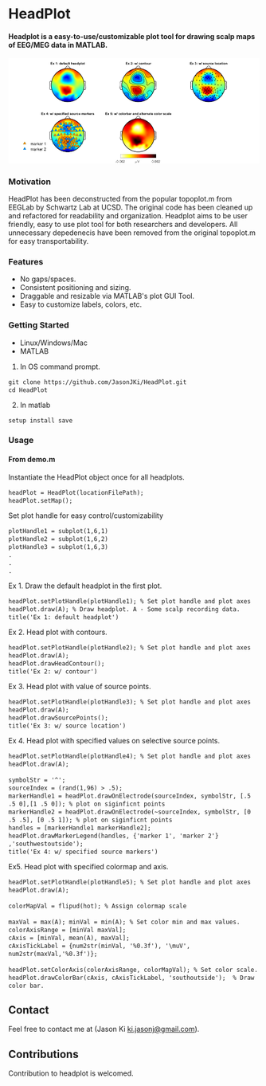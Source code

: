 # HeadPlot

#### Headplot is a easy-to-use/customizable plot tool for drawing scalp maps of EEG/MEG data in MATLAB. 

<p>
    <img src='output/demo.png' width=800 />
</p>

### Motivation
HeadPlot has been deconstructed from the popular topoplot.m from EEGLab by Schwartz Lab at UCSD. 
The original code has been cleaned up and refactored for readability and organization. Headplot aims to be user friendly, easy to use
plot tool for both researchers and developers. All unnecessary depedenecis have been removed from the original topoplot.m for easy transportability.

### Features
- No gaps/spaces.
- Consistent positioning and sizing.
- Draggable and resizable via MATLAB's plot GUI Tool.
- Easy to customize labels, colors, etc.

### Getting Started
- Linux/Windows/Mac
- MATLAB

1) In OS command prompt.
```
git clone https://github.com/JasonJKi/HeadPlot.git
cd HeadPlot
```

2) In matlab
```
setup install save
```

### Usage

#### From demo.m

Instantiate the HeadPlot object once for all headplots. 

```
headPlot = HeadPlot(locationFilePath);
headPlot.setMap();
```

Set plot handle for easy control/customizability
```
plotHandle1 = subplot(1,6,1)
plotHandle2 = subplot(1,6,2)
plotHandle3 = subplot(1,6,3)
.
.
.
```


Ex 1. Draw the default headplot in the first plot.
```
headPlot.setPlotHandle(plotHandle1); % Set plot handle and plot axes
headPlot.draw(A); % Draw headplot. A - Some scalp recording data.
title('Ex 1: default headplot')
```
Ex 2. Head plot with contours.
```
headPlot.setPlotHandle(plotHandle2); % Set plot handle and plot axes
headPlot.draw(A);
headPlot.drawHeadContour();
title('Ex 2: w/ contour')
```
Ex 3. Head plot with value of source points.
```
headPlot.setPlotHandle(plotHandle3); % Set plot handle and plot axes
headPlot.draw(A);
headPlot.drawSourcePoints();
title('Ex 3: w/ source location')
```
Ex 4. Head plot with specified values on selective source points.
```
headPlot.setPlotHandle(plotHandle4); % Set plot handle and plot axes
headPlot.draw(A);

symbolStr = '^';
sourceIndex = (rand(1,96) > .5);
markerHandle1 = headPlot.drawOnElectrode(sourceIndex, symbolStr, [.5 .5 0],[1 .5 0]); % plot on siginficnt points
markerHandle2 = headPlot.drawOnElectrode(~sourceIndex, symbolStr, [0 .5 .5], [0 .5 1]); % plot on siginficnt points
handles = [markerHandle1 markerHandle2];
headPlot.drawMarkerLegend(handles, {'marker 1', 'marker 2'} ,'southwestoutside');
title('Ex 4: w/ specified source markers')
```
Ex5. Head plot with specified colormap and axis.
```
headPlot.setPlotHandle(plotHandle5); % Set plot handle and plot axes
headPlot.draw(A);

colorMapVal = flipud(hot); % Assign colormap scale

maxVal = max(A); minVal = min(A); % Set color min and max values.
colorAxisRange = [minVal maxVal];
cAxis = [minVal, mean(A), maxVal];
cAxisTickLabel = {num2str(minVal, '%0.3f'), '\muV', num2str(maxVal,'%0.3f')};

headPlot.setColorAxis(colorAxisRange, colorMapVal); % Set color scale.
headPlot.drawColorBar(cAxis, cAxisTickLabel, 'southoutside');  % Draw color bar.
```



## Contact
Feel free to contact me at (Jason Ki ki.jasonj@gmail.com). 

## Contributions
Contribution to headplot is welcomed. 
